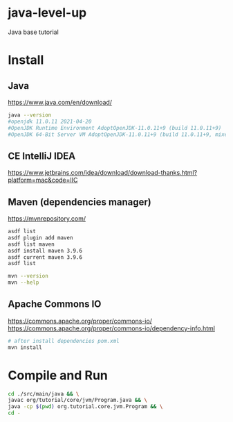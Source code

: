# java-level-up
Java base tutorial

# Install

## Java
https://www.java.com/en/download/

```sh
java --version
#openjdk 11.0.11 2021-04-20
#OpenJDK Runtime Environment AdoptOpenJDK-11.0.11+9 (build 11.0.11+9)
#OpenJDK 64-Bit Server VM AdoptOpenJDK-11.0.11+9 (build 11.0.11+9, mixed mode)
```

## CE IntelliJ IDEA
https://www.jetbrains.com/idea/download/download-thanks.html?platform=mac&code=IIC

## Maven (dependencies manager)
https://mvnrepository.com/

```sh
asdf list
asdf plugin add maven
asdf list maven
asdf install maven 3.9.6
asdf current maven 3.9.6
asdf list

mvn --version
mvn --help
```

## Apache Commons IO
https://commons.apache.org/proper/commons-io/
https://commons.apache.org/proper/commons-io/dependency-info.html
```sh
# after install dependencies pom.xml 
mvn install
```

# Compile and Run
```sh
cd ./src/main/java && \
javac org/tutorial/core/jvm/Program.java && \
java -cp $(pwd) org.tutorial.core.jvm.Program && \
cd -
```
